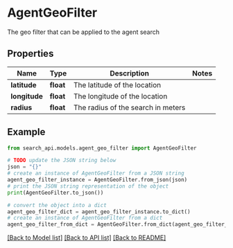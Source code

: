 # AgentGeoFilter

The geo filter that can be applied to the agent search

## Properties

Name | Type | Description | Notes
------------ | ------------- | ------------- | -------------
**latitude** | **float** | The latitude of the location | 
**longitude** | **float** | The longitude of the location | 
**radius** | **float** | The radius of the search in meters | 

## Example

```python
from search_api.models.agent_geo_filter import AgentGeoFilter

# TODO update the JSON string below
json = "{}"
# create an instance of AgentGeoFilter from a JSON string
agent_geo_filter_instance = AgentGeoFilter.from_json(json)
# print the JSON string representation of the object
print(AgentGeoFilter.to_json())

# convert the object into a dict
agent_geo_filter_dict = agent_geo_filter_instance.to_dict()
# create an instance of AgentGeoFilter from a dict
agent_geo_filter_from_dict = AgentGeoFilter.from_dict(agent_geo_filter_dict)
```
[[Back to Model list]](../README.md#documentation-for-models) [[Back to API list]](../README.md#documentation-for-api-endpoints) [[Back to README]](../README.md)


